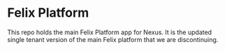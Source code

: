 Felix Platform
===
This repo holds the main Felix Platform app for Nexus. It is the updated single tenant version of the main Felix platform that we are discontinuing. 
